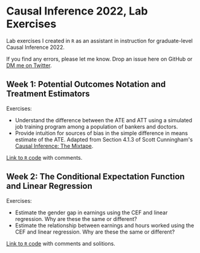 # Causal Inference 2022, Lab Exercises

Lab exercises I created in `R` as an assistant in instruction for graduate-level Causal Inference 2022.

If you find any errors, please let me know. Drop an issue here on GitHub or [DM me on Twitter](twitter.com/benjaminsnoble).

## Week 1: Potential Outcomes Notation and Treatment Estimators

Exercises:
- Understand the difference between the ATE and ATT using a simulated job training program among a population of bankers and doctors.
- Provide intuition for sources of bias in the simple difference in means estimate of the ATE. Adapted from Section 4.1.3 of Scott Cunningham's [Causal Inference: The Mixtape](https://mixtape.scunning.com/potential-outcomes.html#simple-difference-in-means-decomposition).

[Link to `R` code](/Lab1/lab1_att_po.R) with comments.

## Week 2: The Conditional Expectation Function and Linear Regression

Exercises: 
- Estimate the gender gap in earnings using the CEF and linear regression. Why are these the same or different?
- Estimate the relationship between earnings and hours worked using the CEF and linear regression. Why are these the same or different?

[Link to `R` code](/Lab2/lab2_cef_regression.R) with comments and solitions.